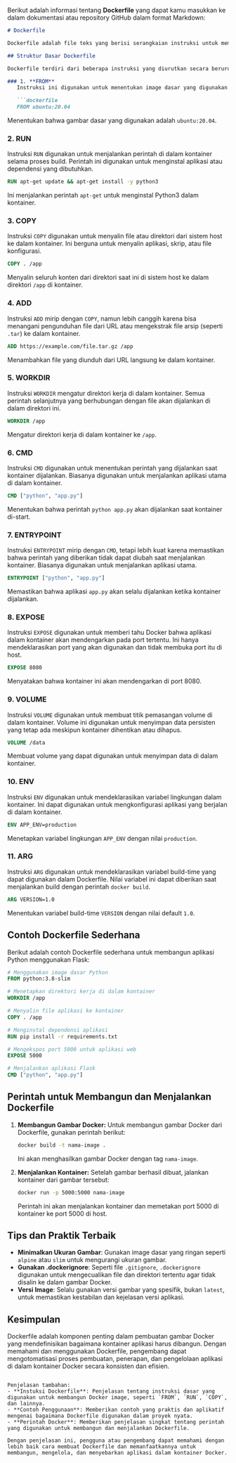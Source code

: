 Berikut adalah informasi tentang **Dockerfile** yang dapat kamu masukkan ke dalam dokumentasi atau repository GitHub dalam format Markdown:

```markdown
# Dockerfile

Dockerfile adalah file teks yang berisi serangkaian instruksi untuk membangun sebuah gambar Docker. Setiap instruksi dalam Dockerfile mengatur langkah-langkah untuk menyiapkan lingkungan di dalam sebuah kontainer Docker. Dengan Dockerfile, Anda dapat mendefinisikan pengaturan aplikasi, dependensi, dan konfigurasi lainnya dalam sebuah file yang mudah dipelihara dan digunakan kembali.

## Struktur Dasar Dockerfile

Dockerfile terdiri dari beberapa instruksi yang diurutkan secara berurutan, di antaranya:

### 1. **FROM**
   Instruksi ini digunakan untuk menentukan image dasar yang digunakan untuk membangun gambar Docker baru. Ini adalah instruksi pertama dalam Dockerfile.

   ```dockerfile
   FROM ubuntu:20.04
   ```

   Menentukan bahwa gambar dasar yang digunakan adalah `ubuntu:20.04`.

### 2. **RUN**
   Instruksi `RUN` digunakan untuk menjalankan perintah di dalam kontainer selama proses build. Perintah ini digunakan untuk menginstal aplikasi atau dependensi yang dibutuhkan.

   ```dockerfile
   RUN apt-get update && apt-get install -y python3
   ```

   Ini menjalankan perintah `apt-get` untuk menginstal Python3 dalam kontainer.

### 3. **COPY**
   Instruksi `COPY` digunakan untuk menyalin file atau direktori dari sistem host ke dalam kontainer. Ini berguna untuk menyalin aplikasi, skrip, atau file konfigurasi.

   ```dockerfile
   COPY . /app
   ```

   Menyalin seluruh konten dari direktori saat ini di sistem host ke dalam direktori `/app` di kontainer.

### 4. **ADD**
   Instruksi `ADD` mirip dengan `COPY`, namun lebih canggih karena bisa menangani pengunduhan file dari URL atau mengekstrak file arsip (seperti `.tar`) ke dalam kontainer.

   ```dockerfile
   ADD https://example.com/file.tar.gz /app
   ```

   Menambahkan file yang diunduh dari URL langsung ke dalam kontainer.

### 5. **WORKDIR**
   Instruksi `WORKDIR` mengatur direktori kerja di dalam kontainer. Semua perintah selanjutnya yang berhubungan dengan file akan dijalankan di dalam direktori ini.

   ```dockerfile
   WORKDIR /app
   ```

   Mengatur direktori kerja di dalam kontainer ke `/app`.

### 6. **CMD**
   Instruksi `CMD` digunakan untuk menentukan perintah yang dijalankan saat kontainer dijalankan. Biasanya digunakan untuk menjalankan aplikasi utama di dalam kontainer.

   ```dockerfile
   CMD ["python", "app.py"]
   ```

   Menentukan bahwa perintah `python app.py` akan dijalankan saat kontainer di-start.

### 7. **ENTRYPOINT**
   Instruksi `ENTRYPOINT` mirip dengan `CMD`, tetapi lebih kuat karena memastikan bahwa perintah yang diberikan tidak dapat diubah saat menjalankan kontainer. Biasanya digunakan untuk menjalankan aplikasi utama.

   ```dockerfile
   ENTRYPOINT ["python", "app.py"]
   ```

   Memastikan bahwa aplikasi `app.py` akan selalu dijalankan ketika kontainer dijalankan.

### 8. **EXPOSE**
   Instruksi `EXPOSE` digunakan untuk memberi tahu Docker bahwa aplikasi dalam kontainer akan mendengarkan pada port tertentu. Ini hanya mendeklarasikan port yang akan digunakan dan tidak membuka port itu di host.

   ```dockerfile
   EXPOSE 8080
   ```

   Menyatakan bahwa kontainer ini akan mendengarkan di port 8080.

### 9. **VOLUME**
   Instruksi `VOLUME` digunakan untuk membuat titik pemasangan volume di dalam kontainer. Volume ini digunakan untuk menyimpan data persisten yang tetap ada meskipun kontainer dihentikan atau dihapus.

   ```dockerfile
   VOLUME /data
   ```

   Membuat volume yang dapat digunakan untuk menyimpan data di dalam kontainer.

### 10. **ENV**
   Instruksi `ENV` digunakan untuk mendeklarasikan variabel lingkungan dalam kontainer. Ini dapat digunakan untuk mengkonfigurasi aplikasi yang berjalan di dalam kontainer.

   ```dockerfile
   ENV APP_ENV=production
   ```

   Menetapkan variabel lingkungan `APP_ENV` dengan nilai `production`.

### 11. **ARG**
   Instruksi `ARG` digunakan untuk mendeklarasikan variabel build-time yang dapat digunakan dalam Dockerfile. Nilai variabel ini dapat diberikan saat menjalankan build dengan perintah `docker build`.

   ```dockerfile
   ARG VERSION=1.0
   ```

   Menentukan variabel build-time `VERSION` dengan nilai default `1.0`.

## Contoh Dockerfile Sederhana

Berikut adalah contoh Dockerfile sederhana untuk membangun aplikasi Python menggunakan Flask:

```dockerfile
# Menggunakan image dasar Python
FROM python:3.8-slim

# Menetapkan direktori kerja di dalam kontainer
WORKDIR /app

# Menyalin file aplikasi ke kontainer
COPY . /app

# Menginstal dependensi aplikasi
RUN pip install -r requirements.txt

# Mengekspos port 5000 untuk aplikasi web
EXPOSE 5000

# Menjalankan aplikasi Flask
CMD ["python", "app.py"]
```

## Perintah untuk Membangun dan Menjalankan Dockerfile

1. **Membangun Gambar Docker:**
   Untuk membangun gambar Docker dari Dockerfile, gunakan perintah berikut:

   ```bash
   docker build -t nama-image .
   ```

   Ini akan menghasilkan gambar Docker dengan tag `nama-image`.

2. **Menjalankan Kontainer:**
   Setelah gambar berhasil dibuat, jalankan kontainer dari gambar tersebut:

   ```bash
   docker run -p 5000:5000 nama-image
   ```

   Perintah ini akan menjalankan kontainer dan memetakan port 5000 di kontainer ke port 5000 di host.

## Tips dan Praktik Terbaik

- **Minimalkan Ukuran Gambar**: Gunakan image dasar yang ringan seperti `alpine` atau `slim` untuk mengurangi ukuran gambar.
- **Gunakan .dockerignore**: Seperti file `.gitignore`, `.dockerignore` digunakan untuk mengecualikan file dan direktori tertentu agar tidak disalin ke dalam gambar Docker.
- **Versi Image**: Selalu gunakan versi gambar yang spesifik, bukan `latest`, untuk memastikan kestabilan dan kejelasan versi aplikasi.
  
## Kesimpulan

Dockerfile adalah komponen penting dalam pembuatan gambar Docker yang mendefinisikan bagaimana kontainer aplikasi harus dibangun. Dengan memahami dan menggunakan Dockerfile, pengembang dapat mengotomatisasi proses pembuatan, penerapan, dan pengelolaan aplikasi di dalam kontainer Docker secara konsisten dan efisien.
```

Penjelasan tambahan:
- **Instuksi Dockerfile**: Penjelasan tentang instruksi dasar yang digunakan untuk membangun Docker image, seperti `FROM`, `RUN`, `COPY`, dan lainnya.
- **Contoh Penggunaan**: Memberikan contoh yang praktis dan aplikatif mengenai bagaimana Dockerfile digunakan dalam proyek nyata.
- **Perintah Docker**: Memberikan penjelasan singkat tentang perintah yang digunakan untuk membangun dan menjalankan Dockerfile.

Dengan penjelasan ini, pengguna atau pengembang dapat memahami dengan lebih baik cara membuat Dockerfile dan memanfaatkannya untuk membangun, mengelola, dan menyebarkan aplikasi dalam kontainer Docker.